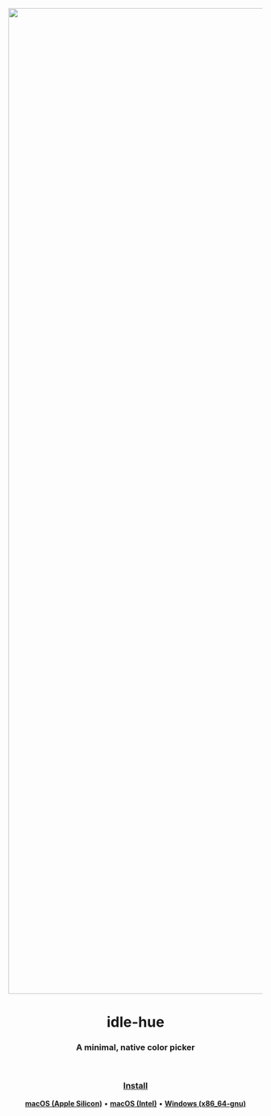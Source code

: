 <p align="center">
  <a href="#">
    <img width="3616" height="1956" alt="Frame 4" src="https://github.com/user-attachments/assets/512080a9-16ce-4f4e-bf48-f5ed3aaca4fd" />
  </a>
</p>

<h1 align="center">
  idle-hue
</h1>

<h3 align="center">
    A minimal, native color picker
</h3>

<br>

<div align="center">
  <h3>
    <a href="INSTALL.md">Install</a>
  </h3>
  <p>
    <strong><a href="https://apps.cyypher.com/idle-hue/download/macos-arm/0.4.6">macOS (Apple Silicon)</a></strong> •
    <strong><a href="https://apps.cyypher.com/idle-hue/download/macos-intel/0.4.6">macOS (Intel)</a></strong> •
    <strong><a href="https://apps.cyypher.com/idle-hue/download/windows-x86_64-gnu/0.4.6">Windows (x86_64-gnu)</a></strong>
  </p>
</div>
